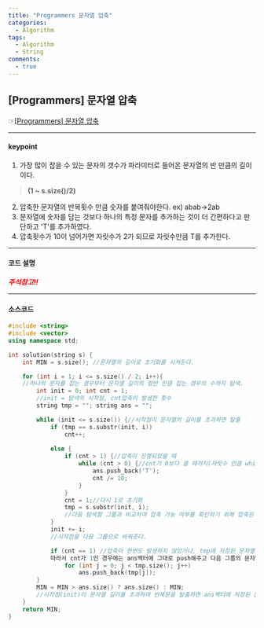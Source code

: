 ```yaml
---
title: "Programmers 문자열 압축"
categories:
  - Algorithm
tags:
  - Algorithm
  - String
comments:
  - true
---
```


## [Programmers] 문자열 압축
 ☞[[Programmers] 문자열 압축](https://programmers.co.kr/learn/courses/30/lessons/60057)

---

#### keypoint
1. 가장 많이 잡을 수 있는 문자의 갯수가 파라미터로 들어온 문자열의 반 만큼의 길이이다.
>**(1 ~ s.size()/2)**
2. 압축한 문자열의 반복횟수 만큼 숫자를 붙여줘야한다. ex) abab->2ab 
3. 문자열에 숫자를 담는 것보다 하나의 특정 문자를 추가하는 것이 더 간편하다고 판단하고 'T'를 추가하였다.
4. 압축횟수가 10이 넘어가면 자릿수가 2가 되므로 자릿수만큼 T를 추가한다.


---

#### 코드 설명

<span style= "color:red">___주석참고!!___</span>

---

#### 소스코드

```cpp
#include <string>
#include <vector>
using namespace std;

int solution(string s) {
	int MIN = s.size(); //문자열의 길이로 초기화를 시켜둔다.

	for (int i = 1; i <= s.size() / 2; i++){
    //하나의 문자를 잡는 경우부터 문자열 길이의 절반 만큼 잡는 경우의 수까지 탐색.
		int init = 0; int cnt = 1;
        //init = 탐색의 시작점, cnt압축이 발생한 횟수
		string tmp = ""; string ans = "";

		while (init <= s.size()) {//시작점이 문자열의 길이를 초과하면 탈출
			if (tmp == s.substr(init, i)) 
				cnt++;
			
			else {
				if (cnt > 1) {//압축이 진행되었을 때
					while (cnt > 0) {//cnt가 0보다 클 때까지(자릿수 만큼 while문 반복!!)
						ans.push_back('T'); 
						cnt /= 10;
					}
				}
				cnt = 1;//다시 1로 초기화
				tmp = s.substr(init, i);
                //다음 탐색할 그룹과 비교하여 압축 가능 여부를 확인하기 위해 압축된 문자열을 tmp에  갱신,,
			}
			init += i;
            //시작점을 다음 그룹으로 바꿔준다.

			if (cnt == 1) //압축이 한번도 발생하지 않았거나, tmp에 저장된 문자열과 다음 그룹의 문자열이 다를 경우에 cnt를 1로 초기화했다.
            따라서 cnt가 1인 경우에는 ans벡터에 그대로 push해주고 다음 그룹의 문자열 탐색을 진행한다.
				for (int j = 0; j < tmp.size(); j++)
					ans.push_back(tmp[j]);
		}
		MIN = MIN > ans.size() ? ans.size() : MIN;
        //시작점(init)이 문자열 길이를 초과하여 반복문을 탈출하면 ans벡터에 저장된 문자열의 길이를 확인한다. MIN값보다 작다면 갱신, 아니라면 그대로 두고 다음 단계 진행.
	}
	return MIN;
}
```